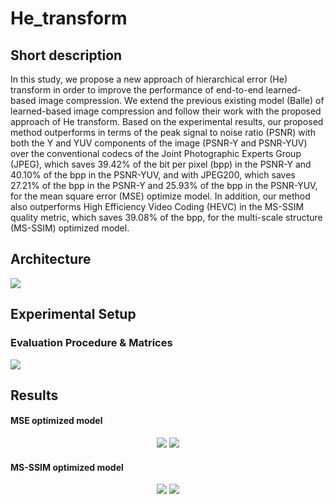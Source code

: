 # He_transform
## Short description
In this study, we propose a new approach of hierarchical error (He) transform in order to improve the performance of end-to-end learned-based image compression. We extend the previous existing model (Balle) of learned-based image compression and follow their work with the proposed approach of He transform. Based on the experimental results, our proposed method outperforms in terms of the peak signal to noise ratio (PSNR) with both the Y and YUV components of the image (PSNR-Y and PSNR-YUV) over the conventional codecs of the Joint Photographic Experts Group (JPEG), which saves 39.42% of the bit per pixel (bpp) in the PSNR-Y and 40.10% of the bpp in the PSNR-YUV, and with JPEG200, which saves 27.21% of the bpp in the PSNR-Y and 25.93% of the bpp in the PSNR-YUV, for the mean square error (MSE) optimize model. In addition, our method also outperforms High Efficiency Video Coding (HEVC) in the MS-SSIM quality metric, which saves 39.08% of the bpp, for the multi-scale structure (MS-SSIM) optimized model.
## Architecture
![](https://github.com/abbassi007/He_transform_for_JPEG-AI/blob/master/Framework.png)
## Experimental Setup
### Evaluation Procedure & Matrices
<img src = "https://github.com/abbassi007/He_transform_for_JPEG-AI/blob/master/Evaluation%20procedure.jpg">

## Results
#### MSE optimized model

<p align = "center">
<img src = "https://github.com/abbassi007/He_transform_for_JPEG-AI/blob/master/Results/MSE%20optimized%20model%20results_.png">
<img src = "https://github.com/abbassi007/He_transform_for_JPEG-AI/blob/master/Results/MSE%20optimized%20model%20results.png">
</p>

#### MS-SSIM optimized model

<p align ="center">
<img src = "https://github.com/abbassi007/He_transform_for_JPEG-AI/blob/master/Results/MS-SSIM%20optimized%20model%20results.png">
<img src = "https://github.com/abbassi007/He_transform_for_JPEG-AI/blob/master/Results/Visualization.png">
</p>
